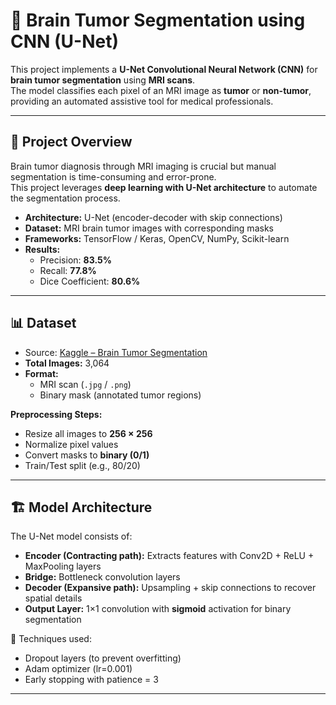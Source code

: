 # 🧠 Brain Tumor Segmentation using CNN (U-Net)

This project implements a **U-Net Convolutional Neural Network (CNN)** for **brain tumor segmentation** using **MRI scans**.  
The model classifies each pixel of an MRI image as **tumor** or **non-tumor**, providing an automated assistive tool for medical professionals.

---

## 📌 Project Overview
Brain tumor diagnosis through MRI imaging is crucial but manual segmentation is time-consuming and error-prone.  
This project leverages **deep learning with U-Net architecture** to automate the segmentation process.

- **Architecture:** U-Net (encoder-decoder with skip connections)  
- **Dataset:** MRI brain tumor images with corresponding masks  
- **Frameworks:** TensorFlow / Keras, OpenCV, NumPy, Scikit-learn  
- **Results:**
  - Precision: **83.5%**
  - Recall: **77.8%**
  - Dice Coefficient: **80.6%**

---

## 📊 Dataset
- Source: [Kaggle – Brain Tumor Segmentation](https://www.kaggle.com/datasets/nikhilroxtomar/brain-tumor-segmentation)  
- **Total Images:** 3,064  
- **Format:**  
  - MRI scan (`.jpg` / `.png`)  
  - Binary mask (annotated tumor regions)  

**Preprocessing Steps:**
- Resize all images to **256 × 256**
- Normalize pixel values
- Convert masks to **binary (0/1)**
- Train/Test split (e.g., 80/20)

---

## 🏗️ Model Architecture
The U-Net model consists of:
- **Encoder (Contracting path):** Extracts features with Conv2D + ReLU + MaxPooling layers  
- **Bridge:** Bottleneck convolution layers  
- **Decoder (Expansive path):** Upsampling + skip connections to recover spatial details  
- **Output Layer:** 1×1 convolution with **sigmoid** activation for binary segmentation  

📌 Techniques used:
- Dropout layers (to prevent overfitting)  
- Adam optimizer (lr=0.001)  
- Early stopping with patience = 3  

---
